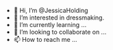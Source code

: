- 👋 Hi, I’m @JessicaHolding
- 👀 I’m interested in dressmaking.
- 🌱 I’m currently learning ...
- 💞️ I’m looking to collaborate on ...
- 📫 How to reach me ...

<!---
JessicaHolding/JessicaHolding is a ✨ special ✨ repository because its `README.md` (this file) appears on your GitHub profile.
You can click the Preview link to take a look at your changes.
--->

